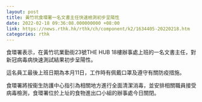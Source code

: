 ```yaml
---
layout: post
title: 黃竹坑食環署一名文書主任快速檢測初步呈陽性
date: 2022-02-18 09:36:08.000000000 +08:00
link: https://news.rthk.hk/rthk/ch/component/k2/1634405-20220218.htm
categories: rthk
---
```


食環署表示，在黃竹坑業勤街23號THE HUB 18樓辦事處上班的一名文書主任，對新冠病毒病快速測試結果初步呈陽性。

這名員工最後上班日期為本月11日，工作時有佩戴口罩及遵守有關防疫措施。

食環署將按衞生防護中心指引為相關地方進行全面清潔消毒，並安排相關職員接受病毒檢測，食環署位於上址的食物進出口小組的辦事處今日關閉。
